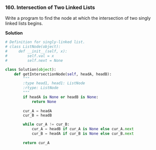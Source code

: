 ### 160. Intersection of Two Linked Lists

Write a program to find the node at which the intersection of two singly linked lists begins.

**Solution**
```Python
# Definition for singly-linked list.
# class ListNode(object):
#     def __init__(self, x):
#         self.val = x
#         self.next = None

class Solution(object):
    def getIntersectionNode(self, headA, headB):
        """
        :type head1, head1: ListNode
        :rtype: ListNode
        """
        if headA is None or headB is None:
            return None
        
        cur_A = headA
        cur_B = headB

        while cur_A != cur_B:
            cur_A = headB if cur_A is None else cur_A.next
            cur_B = headA if cur_B is None else cur_B.next
        
        return cur_A
```